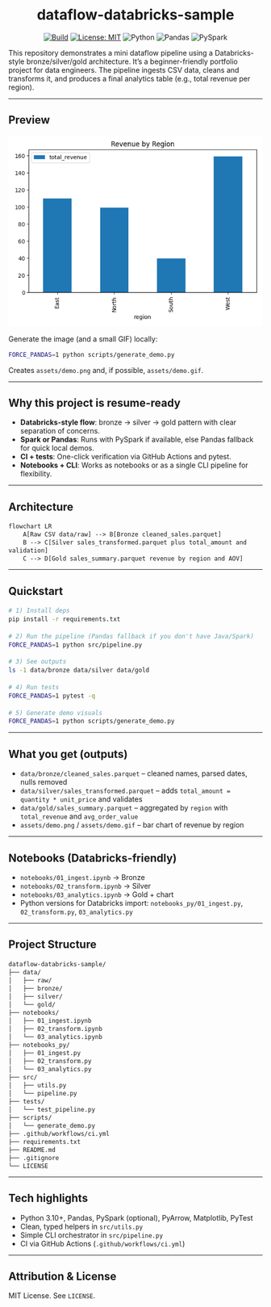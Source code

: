 <div align="center">

# dataflow-databricks-sample

<a href=".github/workflows/ci.yml"><img alt="Build" src="https://github.com/JK-77/Data-Flow/actions/workflows/ci.yml/badge.svg"/></a>
<a href="LICENSE"><img alt="License: MIT" src="https://img.shields.io/badge/License-MIT-yellow.svg"/></a>
<img alt="Python" src="https://img.shields.io/badge/Python-3.10+-3776AB?logo=python&logoColor=white"/>
<img alt="Pandas" src="https://img.shields.io/badge/Pandas-Dataframe-150458?logo=pandas&logoColor=white"/>
<img alt="PySpark" src="https://img.shields.io/badge/PySpark-optional-FDEE21?logo=apachespark&logoColor=black"/>

</div>

This repository demonstrates a mini dataflow pipeline using a Databricks-style bronze/silver/gold architecture. It’s a beginner-friendly portfolio project for data engineers. The pipeline ingests CSV data, cleans and transforms it, and produces a final analytics table (e.g., total revenue per region).

---

## Preview

<p align="center">
  <img src="assets/demo.png" alt="Revenue by Region demo" width="600"/>
</p>

Generate the image (and a small GIF) locally:
```bash
FORCE_PANDAS=1 python scripts/generate_demo.py
```
Creates `assets/demo.png` and, if possible, `assets/demo.gif`.

---

## Why this project is resume-ready
- **Databricks-style flow**: bronze → silver → gold pattern with clear separation of concerns.
- **Spark or Pandas**: Runs with PySpark if available, else Pandas fallback for quick local demos.
- **CI + tests**: One-click verification via GitHub Actions and pytest.
- **Notebooks + CLI**: Works as notebooks or as a single CLI pipeline for flexibility.

---

## Architecture
```mermaid
flowchart LR
    A[Raw CSV data/raw] --> B[Bronze cleaned_sales.parquet]
    B --> C[Silver sales_transformed.parquet plus total_amount and validation]
    C --> D[Gold sales_summary.parquet revenue by region and AOV]
```

---

## Quickstart
```bash
# 1) Install deps
pip install -r requirements.txt

# 2) Run the pipeline (Pandas fallback if you don't have Java/Spark)
FORCE_PANDAS=1 python src/pipeline.py

# 3) See outputs
ls -1 data/bronze data/silver data/gold

# 4) Run tests
FORCE_PANDAS=1 pytest -q

# 5) Generate demo visuals
FORCE_PANDAS=1 python scripts/generate_demo.py
```

---

## What you get (outputs)
- `data/bronze/cleaned_sales.parquet` – cleaned names, parsed dates, nulls removed
- `data/silver/sales_transformed.parquet` – adds `total_amount = quantity * unit_price` and validates
- `data/gold/sales_summary.parquet` – aggregated by `region` with `total_revenue` and `avg_order_value`
- `assets/demo.png` / `assets/demo.gif` – bar chart of revenue by region

---

## Notebooks (Databricks-friendly)
- `notebooks/01_ingest.ipynb` → Bronze
- `notebooks/02_transform.ipynb` → Silver
- `notebooks/03_analytics.ipynb` → Gold + chart
- Python versions for Databricks import: `notebooks_py/01_ingest.py`, `02_transform.py`, `03_analytics.py`

---

## Project Structure
```
dataflow-databricks-sample/
├── data/
│   ├── raw/
│   ├── bronze/
│   ├── silver/
│   └── gold/
├── notebooks/
│   ├── 01_ingest.ipynb
│   ├── 02_transform.ipynb
│   └── 03_analytics.ipynb
├── notebooks_py/
│   ├── 01_ingest.py
│   ├── 02_transform.py
│   └── 03_analytics.py
├── src/
│   ├── utils.py
│   └── pipeline.py
├── tests/
│   └── test_pipeline.py
├── scripts/
│   └── generate_demo.py
├── .github/workflows/ci.yml
├── requirements.txt
├── README.md
├── .gitignore
└── LICENSE
```

---

## Tech highlights
- Python 3.10+, Pandas, PySpark (optional), PyArrow, Matplotlib, PyTest
- Clean, typed helpers in `src/utils.py`
- Simple CLI orchestrator in `src/pipeline.py`
- CI via GitHub Actions (`.github/workflows/ci.yml`)

---

## Attribution & License
MIT License. See `LICENSE`.
